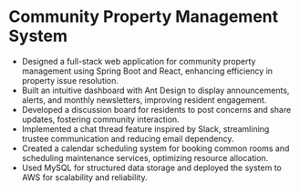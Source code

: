 # Community Property Management System
- Designed a full-stack web application for community property management using Spring Boot and React, enhancing efficiency in property issue resolution.
- Built an intuitive dashboard with Ant Design to display announcements, alerts, and monthly newsletters, improving resident engagement.
- Developed a discussion board for residents to post concerns and share updates, fostering community interaction.
- Implemented a chat thread feature inspired by Slack, streamlining trustee communication and reducing email dependency.
- Created a calendar scheduling system for booking common rooms and scheduling maintenance services, optimizing resource allocation.
- Used MySQL for structured data storage and deployed the system to AWS for scalability and reliability.
